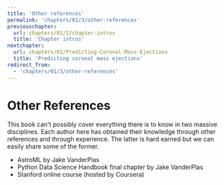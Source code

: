 ```yaml
---
title: 'Other references'
permalink: 'chapters/01/3/other-references'
previouschapter:
  url: chapters/01/2/chapter-intros
  title: 'Chapter intros'
nextchapter:
  url: chapters/02/Predicting-Coronal-Mass-Ejections
  title: 'Predicting coronal mass ejections'
redirect_from:
  - 'chapters/01/3/other-references'
---
```

Other References
====================

This book can't possibly cover everything there is to know in two massive disciplines. Each author here has obtained their knowledge through other references and through experience. The latter is hard earned but we can easily share some of the former. 

* AstroML by Jake VanderPlas
* Python Data Science Handbook final chapter by Jake VanderPlas
* Stanford online course (hosted by Coursera)
